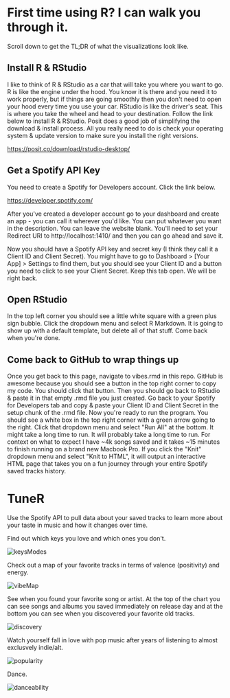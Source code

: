 # First time using R? I can walk you through it.

Scroll down to get the TL;DR of what the visualizations look like.

## Install R & RStudio

I like to think of R & RStudio as a car that will take you where you want to go. R is like the engine under the hood. You know it is there and you need it to work properly, but if things are going smoothly then you don't need to open your hood every time you use your car. RStudio is like the driver's seat. This is where you take the wheel and head to your destination. Follow the link below to install R & RStudio. Posit does a good job of simplifying the download & install process. All you really need to do is check your operating system & update version to make sure you install the right versions.

https://posit.co/download/rstudio-desktop/

## Get a Spotify API Key

You need to create a Spotify for Developers account. Click the link below.

https://developer.spotify.com/

After you've created a developer account go to your dashboard and create an app - you can call it wherever you'd like. You can put whatever you want in the description. You can leave the website blank. You'll need to set your Redirect URI to http://localhost:1410/ and then you can go ahead and save it.

Now you should have a Spotify API key and secret key (I think they call it a Client ID and Client Secret). You might have to go to Dashboard > [Your App] > Settings to find them, but you should see your Client ID and a button you need to click to see your Client Secret. Keep this tab open. We will be right back.

## Open RStudio

In the top left corner you should see a little white square with a green plus sign bubble. Click the dropdown menu and select R Markdown. It is going to show up with a default template, but delete all of that stuff. Come back when you're done.

## Come back to GitHub to wrap things up

Once you get back to this page, navigate to vibes.rmd in this repo. GitHub is awesome because you should see a button in the top right corner to copy my code. You should click that button. Then you should go back to RStudio & paste it in that empty .rmd file you just created. Go back to your Spotify for Developers tab and copy & paste your Client ID and Client Secret in the setup chunk of the .rmd file. Now you're ready to run the program. You should see a white box in the top right corner with a green arrow going to the right. Click that dropdown menu and select "Run All" at the bottom. It might take a long time to run. It will probably take a long time to run. For context on what to expect I have ~4k songs saved and it takes ~15 minutes to finish running on a brand new Macbook Pro. If you click the "Knit" dropdown menu and select "Knit to HTML", it will output an interactive HTML page that takes you on a fun journey through your entire Spotify saved tracks history.

# TuneR
Use the Spotify API to pull data about your saved tracks to learn more about your taste in music and how it changes over time.

Find out which keys you love and which ones you don't.

![keysModes](https://user-images.githubusercontent.com/101683174/233725834-250c27e5-c1e0-4bd0-8f90-f1527c2a4b1c.png)

Check out a map of your favorite tracks in terms of valence (positivity) and energy.

![vibeMap](https://user-images.githubusercontent.com/101683174/233723413-16fb2c70-133e-4dc5-85a1-06684e76e7b9.png)

See when you found your favorite song or artist. At the top of the chart you can see songs and albums you saved immediately on release day and at the bottom you can see when you discovered your favorite old tracks.

![discovery](https://user-images.githubusercontent.com/101683174/233723779-fc57d99d-0303-4062-bb8f-14995428fa04.png)

Watch yourself fall in love with pop music after years of listening to almost exclusvely indie/alt.

![popularity](https://user-images.githubusercontent.com/101683174/233724406-2f4cd9ef-7983-4f49-904e-b4ccbde4c417.gif)

Dance.

![danceability](https://user-images.githubusercontent.com/101683174/233725203-5743472c-cd99-42db-b889-75fe50cfe1e5.gif)
